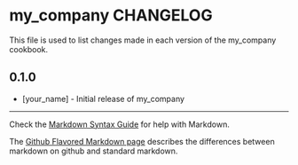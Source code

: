 my_company CHANGELOG
====================

This file is used to list changes made in each version of the my_company cookbook.

0.1.0
-----
- [your_name] - Initial release of my_company

- - -
Check the [Markdown Syntax Guide](http://daringfireball.net/projects/markdown/syntax) for help with Markdown.

The [Github Flavored Markdown page](http://github.github.com/github-flavored-markdown/) describes the differences between markdown on github and standard markdown.
